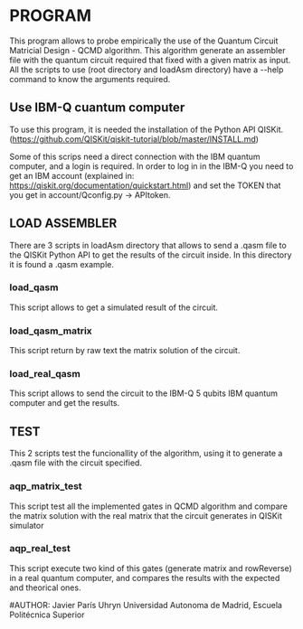
# PROGRAM
This program allows to probe empirically the use of the Quantum Circuit Matricial Design - QCMD algorithm.
This algorithm generate an assembler file with the quantum circuit required that fixed with a given matrix as input.
All the scripts to use (root directory and loadAsm directory) have a --help command to know the arguments required.

## Use IBM-Q cuantum computer
To use this program, it is needed the installation of the Python API QISKit. (https://github.com/QISKit/qiskit-tutorial/blob/master/INSTALL.md)

Some of this scrips need a direct connection with the IBM quantum computer, and a login is required.
In order to log in in the IBM-Q you need to get an IBM account (explained in: https://qiskit.org/documentation/quickstart.html) and set the TOKEN that you get in account/Qconfig.py -> APItoken.

## LOAD ASSEMBLER
There are 3 scripts in loadAsm directory that allows to send a .qasm file to the QISKit Python API to get the results of the circuit inside.
In this directory it is found a .qasm example.

### load_qasm
This script allows to get a simulated result of the circuit.

### load_qasm_matrix
This script return by raw text the matrix solution of the circuit.

### load_real_qasm
This script allows to send the circuit to the IBM-Q 5 qubits IBM quantum computer and get the results.

## TEST
This 2 scripts test the funcionallity of the algorithm, using it to generate a .qasm file with the circuit specified.

### aqp_matrix_test
This script test all the implemented gates in QCMD algorithm and compare the matrix solution with the real matrix that the circuit generates in QISKit simulator

### aqp_real_test
This script execute two kind of this gates (generate matrix and rowReverse) in a real quantum computer, and compares the results with the expected and theorical ones.


#AUTHOR: 
Javier París Uhryn 
Universidad Autonoma de Madrid, Escuela Politécnica Superior